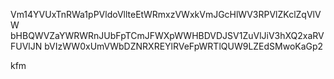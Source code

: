 Vm14YVUxTnRWa1pPVldoVllteEtWRmxzVWxkVmJGcHlWV3RPVlZKclZqVlVW
bHBQWVZaYWRWRnJUbFpTCmJFWXpWWHBDVDJSV1ZuVlJiV3hXQ2xaRVFUVlJN
bVIzWW0xUmVWbDZNRXREYlRVeFpWRTlQUW9LZEdSMwoKaGp2

kfm